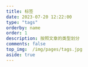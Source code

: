 ```yaml
---
title: 标签
date: 2023-07-20 12:22:00
type: "tags"
orderby: name
order: 1
description: 按照文章的类型划分
comments: false
top_img:  /img/pages/tags.jpg
aside: true
---
```

